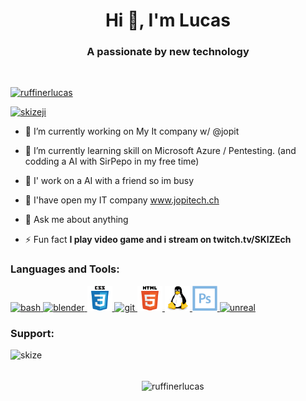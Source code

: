 <h1 align="center">Hi 👋, I'm Lucas</h1>
<h3 align="center">A passionate by new technology</h3>

<p align="left"> <img src="https://komarev.com/ghpvc/?username=ruffinerlucas&label=Profile%20views&color=0e75b6&style=flat" alt="" /> </p>

<p align="left"> <a href="https://github.com/ryo-ma/github-profile-trophy"><img src="https://github-profile-trophy.vercel.app/?username=ruffinerlucas" alt="ruffinerlucas" /></a> </p>

<p align="left"> <a href="https://twitter.com/skizeji" target="blank"><img src="https://img.shields.io/twitter/follow/skizeji?logo=twitter&style=for-the-badge" alt="skizeji" /></a> </p>

- 🔭 I’m currently working on My It company w/ @jopit

- 🌱 I’m currently learning skill on Microsoft Azure / Pentesting. (and codding a AI with SirPepo in my free time)

- 👯 I' work on a AI with a friend so im busy

- 🤝 I'have open my IT company www.jopitech.ch

- 💬 Ask me about anything


- ⚡ Fun fact **I play video game and i stream on twitch.tv/SKIZEch**



<h3 align="left">Languages and Tools:</h3>
<p align="left"> <a href="https://www.gnu.org/software/bash/" target="_blank"> <img src="https://www.vectorlogo.zone/logos/gnu_bash/gnu_bash-icon.svg" alt="bash" width="40" height="40"/> </a> <a href="https://www.blender.org/" target="_blank"> <img src="https://download.blender.org/branding/community/blender_community_badge_white.svg" alt="blender" width="40" height="40"/> </a> <a href="https://www.w3schools.com/css/" target="_blank"> <img src="https://raw.githubusercontent.com/devicons/devicon/master/icons/css3/css3-original-wordmark.svg" alt="css3" width="40" height="40"/> </a> <a href="https://git-scm.com/" target="_blank"> <img src="https://www.vectorlogo.zone/logos/git-scm/git-scm-icon.svg" alt="git" width="40" height="40"/> </a> <a href="https://www.w3.org/html/" target="_blank"> <img src="https://raw.githubusercontent.com/devicons/devicon/master/icons/html5/html5-original-wordmark.svg" alt="html5" width="40" height="40"/> </a> <a href="https://www.linux.org/" target="_blank"> <img src="https://raw.githubusercontent.com/devicons/devicon/master/icons/linux/linux-original.svg" alt="linux" width="40" height="40"/> </a> <a href="https://www.photoshop.com/en" target="_blank"> <img src="https://raw.githubusercontent.com/devicons/devicon/master/icons/photoshop/photoshop-line.svg" alt="photoshop" width="40" height="40"/> </a> <a href="https://unrealengine.com/" target="_blank"> <img src="https://raw.githubusercontent.com/kenangundogan/fontisto/036b7eca71aab1bef8e6a0518f7329f13ed62f6b/icons/svg/brand/unreal-engine.svg" alt="unreal" width="40" height="40"/> </a> </p>

<h3 align="left">Support:</h3>
<p><a href="https://www.buymeacoffee.com/skizu"> <img align="left" src="https://cdn.buymeacoffee.com/buttons/v2/default-yellow.png" height="50" width="210" alt="skize" /></a></p><br><br>

<p><img align="center" src="https://github-readme-streak-stats.herokuapp.com/?user=ruffinerlucas&" alt="ruffinerlucas" /></p>
